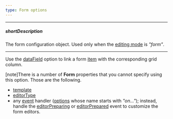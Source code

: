 ```yaml
---
type: Form options
---
```

---
##### shortDescription
The form configuration object. Used only when the [editing mode](/api-reference/10%20UI%20Widgets/dxDataGrid/1%20Configuration/editing/mode.md '/Documentation/ApiReference/UI_Widgets/dxDataGrid/Configuration/editing/#mode') is *"form"*.

---
Use the [dataField](/api-reference/10%20UI%20Widgets/dxForm/5%20Simple%20Item/dataField.md '/Documentation/ApiReference/UI_Widgets/dxForm/Simple_Item/#dataField') option to link a form [item](/api-reference/10%20UI%20Widgets/dxForm/1%20Configuration/items.md '/Documentation/ApiReference/UI_Widgets/dxForm/Configuration/#items') with the corresponding grid column.

[note]There is a number of **Form** properties that you cannot specify using this option. Those are the following.

- [template](/api-reference/10%20UI%20Widgets/dxForm/5%20Simple%20Item/template.md '/Documentation/ApiReference/UI_Widgets/dxForm/Simple_Item/#template')        
- [editorType](/api-reference/10%20UI%20Widgets/dxForm/5%20Simple%20Item/editorType.md '/Documentation/ApiReference/UI_Widgets/dxForm/Simple_Item/#editorType')        
- any [event](/api-reference/10%20UI%20Widgets/dxForm/4%20Events '/Documentation/ApiReference/UI_Widgets/dxForm/Events/') handler ([options](/api-reference/10%20UI%20Widgets/dxForm/1%20Configuration/onContentReady.md '/Documentation/ApiReference/UI_Widgets/dxForm/Configuration/#onContentReady') whose name starts with *"on..."*); instead, handle the [editorPreparing](/api-reference/10%20UI%20Widgets/dxDataGrid/4%20Events/editorPreparing.md '/Documentation/ApiReference/UI_Widgets/dxDataGrid/Events/#editorPreparing') or [editorPrepared](/api-reference/10%20UI%20Widgets/dxDataGrid/4%20Events/editorPrepared.md '/Documentation/ApiReference/UI_Widgets/dxDataGrid/Events/#editorPrepared') event to customize the form editors.